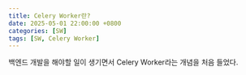 ```yaml
---
title: Celery Worker란?
date: 2025-05-01 22:00:00 +0800
categories: [SW]
tags: [SW, Celery Worker]
---
```


백엔드 개발을 해야할 일이 생기면서 Celery Worker라는 개념을 처음 들었다.